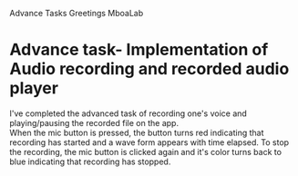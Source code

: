  Advance Tasks
Greetings MboaLab<br>

# Advance task- Implementation of Audio recording and recorded audio player
I've completed the advanced task of recording one's voice and playing/pausing the recorded file on the app. <br>
When the mic button is pressed, the button turns red indicating that recording has started and a wave form appears with time elapsed. To stop the recording, the mic button is clicked again and it's color turns back to blue indicating that recording has stopped. <br>


